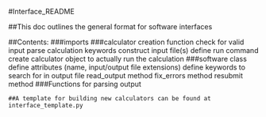 #Interface_README

##This doc outlines the general format for software interfaces

##Contents:
    ###imports
    ###calculator creation function
        check for valid input
        parse calculation keywords
        construct input file(s)
        define run command
        create calculator object to actually run the calculation
    ###software class
        define attributes (name, input/output file extensions)
        define keywords to search for in output file
        read_output method
        fix_errors method
        resubmit method
    ###Functions for parsing output


    ##A template for building new calculators can be found at interface_template.py
    

